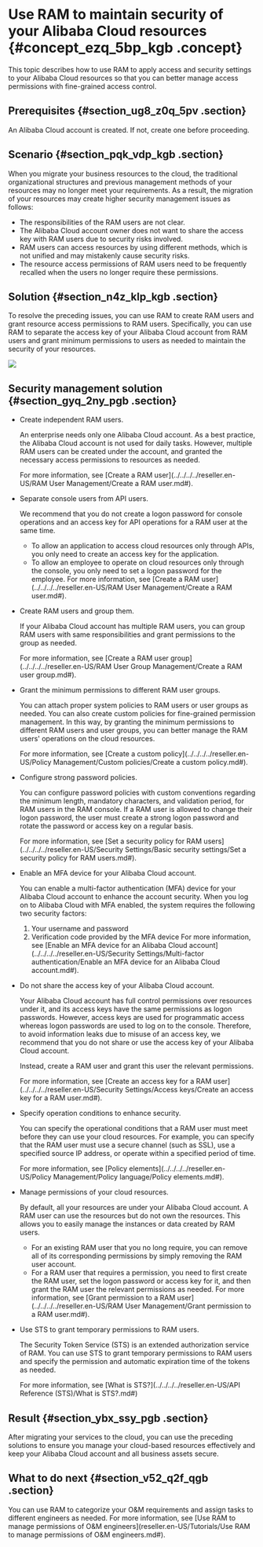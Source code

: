 # Use RAM to maintain security of your Alibaba Cloud resources {#concept_ezq_5bp_kgb .concept}

This topic describes how to use RAM to apply access and security settings to your Alibaba Cloud resources so that you can better manage access permissions with fine-grained access control.

## Prerequisites {#section_ug8_z0q_5pv .section}

An Alibaba Cloud account is created. If not, create one before proceeding.

## Scenario {#section_pqk_vdp_kgb .section}

When you migrate your business resources to the cloud, the traditional organizational structures and previous management methods of your resources may no longer meet your requirements. As a result, the migration of your resources may create higher security management issues as follows:

-   The responsibilities of the RAM users are not clear.
-   The Alibaba Cloud account owner does not want to share the access key with RAM users due to security risks involved.
-   RAM users can access resources by using different methods, which is not unified and may mistakenly cause security risks.
-   The resource access permissions of RAM users need to be frequently recalled when the users no longer require these permissions.

## Solution {#section_n4z_klp_kgb .section}

To resolve the preceding issues, you can use RAM to create RAM users and grant resource access permissions to RAM users. Specifically, you can use RAM to separate the access key of your Alibaba Cloud account from RAM users and grant minimum permissions to users as needed to maintain the security of your resources.

![](http://static-aliyun-doc.oss-cn-hangzhou.aliyuncs.com/assets/img/97386/156870402837013_en-US.png)

## Security management solution {#section_gyq_2ny_pgb .section}

-   Create independent RAM users.

    An enterprise needs only one Alibaba Cloud account. As a best practice, the Alibaba Cloud account is not used for daily tasks. However, multiple RAM users can be created under the account, and granted the necessary access permissions to resources as needed.

    For more information, see [Create a RAM user](../../../../reseller.en-US/RAM User Management/Create a RAM user.md#).

-   Separate console users from API users.

    We recommend that you do not create a logon password for console operations and an access key for API operations for a RAM user at the same time.

    -   To allow an application to access cloud resources only through APIs, you only need to create an access key for the application.
    -   To allow an employee to operate on cloud resources only through the console, you only need to set a logon password for the employee.
    For more information, see [Create a RAM user](../../../../reseller.en-US/RAM User Management/Create a RAM user.md#).

-   Create RAM users and group them.

    If your Alibaba Cloud account has multiple RAM users, you can group RAM users with same responsibilities and grant permissions to the group as needed.

    For more information, see [Create a RAM user group](../../../../reseller.en-US/RAM User Group Management/Create a RAM user group.md#).

-   Grant the minimum permissions to different RAM user groups.

    You can attach proper system policies to RAM users or user groups as needed. You can also create custom policies for fine-grained permission management. In this way, by granting the minimum permissions to different RAM users and user groups, you can better manage the RAM users' operations on the cloud resources.

    For more information, see [Create a custom policy](../../../../reseller.en-US/Policy Management/Custom policies/Create a custom policy.md#).

-   Configure strong password policies.

    You can configure password policies with custom conventions regarding the minimum length, mandatory characters, and validation period, for RAM users in the RAM console. If a RAM user is allowed to change their logon password, the user must create a strong logon password and rotate the password or access key on a regular basis.

    For more information, see [Set a security policy for RAM users](../../../../reseller.en-US/Security Settings/Basic security settings/Set a security policy for RAM users.md#).

-   Enable an MFA device for your Alibaba Cloud account.

    You can enable a multi-factor authentication \(MFA\) device for your Alibaba Cloud account to enhance the account security. When you log on to Alibaba Cloud with MFA enabled, the system requires the following two security factors:

    1.  Your username and password
    2.  Verification code provided by the MFA device
    For more information, see [Enable an MFA device for an Alibaba Cloud account](../../../../reseller.en-US/Security Settings/Multi-factor authentication/Enable an MFA device for an Alibaba Cloud account.md#).

-   Do not share the access key of your Alibaba Cloud account.

    Your Alibaba Cloud account has full control permissions over resources under it, and its access keys have the same permissions as logon passwords. However, access keys are used for programmatic access whereas logon passwords are used to log on to the console. Therefore, to avoid information leaks due to misuse of an access key, we recommend that you do not share or use the access key of your Alibaba Cloud account.

    Instead, create a RAM user and grant this user the relevant permissions.

    For more information, see [Create an access key for a RAM user](../../../../reseller.en-US/Security Settings/Access keys/Create an access key for a RAM user.md#).

-   Specify operation conditions to enhance security.

    You can specify the operational conditions that a RAM user must meet before they can use your cloud resources. For example, you can specify that the RAM user must use a secure channel \(such as SSL\), use a specified source IP address, or operate within a specified period of time.

    For more information, see [Policy elements](../../../../reseller.en-US/Policy Management/Policy language/Policy elements.md#).

-   Manage permissions of your cloud resources.

    By default, all your resources are under your Alibaba Cloud account. A RAM user can use the resources but do not own the resources. This allows you to easily manage the instances or data created by RAM users.

    -   For an existing RAM user that you no long require, you can remove all of its corresponding permissions by simply removing the RAM user account.
    -   For a RAM user that requires a permission, you need to first create the RAM user, set the logon password or access key for it, and then grant the RAM user the relevant permissions as needed.
    For more information, see [Grant permission to a RAM user](../../../../reseller.en-US/RAM User Management/Grant permission to a RAM user.md#).

-   Use STS to grant temporary permissions to RAM users.

    The Security Token Service \(STS\) is an extended authorization service of RAM. You can use STS to grant temporary permissions to RAM users and specify the permission and automatic expiration time of the tokens as needed.

    For more information, see [What is STS?](../../../../reseller.en-US/API Reference (STS)/What is STS?.md#)


## Result {#section_ybx_ssy_pgb .section}

After migrating your services to the cloud, you can use the preceding solutions to ensure you manage your cloud-based resources effectively and keep your Alibaba Cloud account and all business assets secure.

## What to do next {#section_v52_q2f_qgb .section}

You can use RAM to categorize your O&M requirements and assign tasks to different engineers as needed. For more information, see [Use RAM to manage permissions of O&M engineers](reseller.en-US/Tutorials/Use RAM to manage permissions of O&M engineers.md#).

